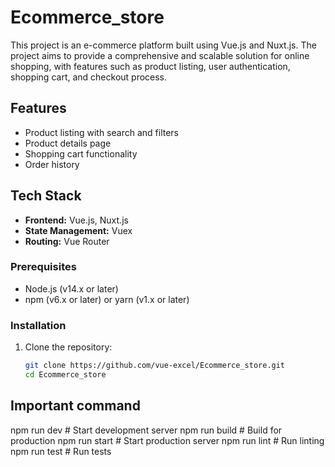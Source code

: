 # Ecommerce_store

This project is an e-commerce platform built using Vue.js and Nuxt.js. The project aims to provide a comprehensive and scalable solution for online shopping, with features such as product listing, user authentication, shopping cart, and checkout process.


## Features
- Product listing with search and filters
- Product details page
- Shopping cart functionality
- Order history


## Tech Stack
- **Frontend:** Vue.js, Nuxt.js
- **State Management:** Vuex
- **Routing:** Vue Router

### Prerequisites
- Node.js (v14.x or later)
- npm (v6.x or later) or yarn (v1.x or later)



### Installation
1. Clone the repository:
   ```bash
   git clone https://github.com/vue-excel/Ecommerce_store.git
   cd Ecommerce_store

## Important command 

npm run dev     # Start development server
npm run build   # Build for production
npm run start   # Start production server
npm run lint    # Run linting
npm run test    # Run tests